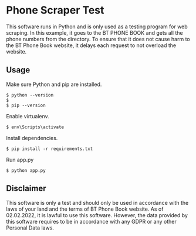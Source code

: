 # Phone Scraper Test

This software runs in Python and is only used as a testing program for web scraping. In this example, it goes to the BT PHONE BOOK and gets all the phone numbers from the directory. To ensure that it does not cause harm to the BT Phone Book website, it delays each request to not overload the website.

## Usage

Make sure Python and pip are installed.

```
$ python --version
$
$ pip --version
```

Enable virtualenv.

```
$ env\Scripts\activate
```

Install dependencies.

```
$ pip install -r requirements.txt
```

Run app.py

```
$ python app.py
```

## Disclaimer

This software is only a test and should only be used in accordance with the laws of your land and the terms of BT Phone Book website. As of 02.02.2022, it is lawful to use this software. However, the data provided by this software requires to be in accordance with any GDPR or any other Personal Data laws.
